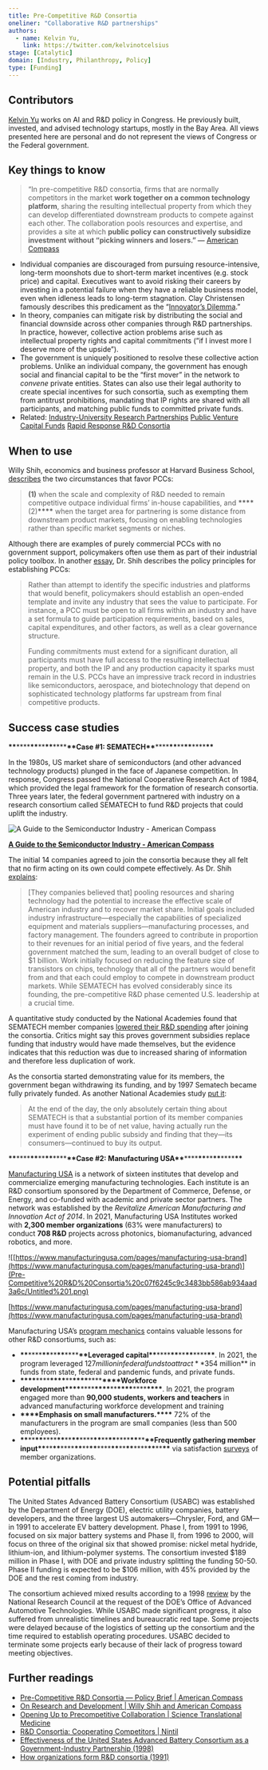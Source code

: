 ```yaml
---
title: Pre-Competitive R&D Consortia
oneliner: "Collaborative R&D partnerships"
authors:
  - name: Kelvin Yu,
    link: https://twitter.com/kelvinotcelsius
stage: [Catalytic]
domain: [Industry, Philanthropy, Policy]
type: [Funding]
---
```


## Contributors

[Kelvin Yu](https://www.kelv.me/) works on AI and R&D policy in Congress. He previously built, invested, and advised technology startups, mostly in the Bay Area. All views presented here are personal and do not represent the views of Congress or the Federal government.

## Key things to know

> “In pre-competitive R&D consortia, firms that are normally competitors in the market **work together on a common technology platform**, sharing the resulting intellectual property from which they can develop differentiated downstream products to compete against each other. The collaboration pools resources and expertise, and provides a site at which **public policy can constructively subsidize investment without “picking winners and losers.” —** [American Compass](https://americancompass.org/policy-brief-pre-competitive-rd-consortia/)

- Individual companies are discouraged from pursuing resource-intensive, long-term moonshots due to short-term market incentives (e.g. stock price) and capital. Executives want to avoid risking their careers by investing in a potential failure when they have a reliable business model, even when idleness leads to long-term stagnation. Clay Christensen famously describes this predicament as the “[Innovator’s Dilemma](https://www.amazon.com/Innovators-Dilemma-Revolutionary-Change-Business/dp/0062060244).”
- In theory, companies can mitigate risk by distributing the social and financial downside across other companies through R&D partnerships. In practice, however, collective action problems arise such as intellectual property rights and capital commitments (”if I invest more I deserve more of the upside”).
- The government is uniquely positioned to resolve these collective action problems. Unlike an individual company, the government has enough social and financial capital to be the “first mover” in the network to _convene_ private entities. States can also use their legal authority to create special incentives for such consortia, such as exempting them from antitrust prohibitions, mandating that IP rights are shared with all participants, and matching public funds to committed private funds.
- Related: [Industry-University Research Partnerships](Industry-University%20Research%20Partnerships%204d9fbd88cb624574855b190ed6e4569a.md) [Public Venture Capital Funds](Public%20Venture%20Capital%20Funds%206fc42cbaa07247f5ac475a769be75195.md) [Rapid Response R&D Consortia](Rapid%20Response%20R&D%20Consortia%2034ac0276c8ed46b5a671039520fb5564.md)

## When to use

Willy Shih, economics and business professor at Harvard Business School, [describes](https://americancompass.org/on-research-development/) the two circumstances that favor PCCs:

> **(1)** when the scale and complexity of R&D needed to remain competitive outpace individual firms’ in-house capabilities, and **\*\*\*\***(2)**\*\*\*\*** when the target area for partnering is some distance from downstream product markets, focusing on enabling technologies rather than specific market segments or niches.

Although there are examples of purely commercial PCCs with no government support, policymakers often use them as part of their industrial policy toolbox. In another [essay](https://americancompass.org/policy-brief-pre-competitive-rd-consortia/#:~:text=Helping%20the%20Private%20Sector%20Help%20Itself), Dr. Shih describes the policy principles for establishing PCCs:

> Rather than attempt to identify the specific industries and platforms that would benefit, policymakers should establish an open-ended template and invite any industry that sees the value to participate. For instance, a PCC must be open to all firms within an industry and have a set formula to guide participation requirements, based on sales, capital expenditures, and other factors, as well as a clear governance structure.
>
> Funding commitments must extend for a significant duration, all participants must have full access to the resulting intellectual property, and both the IP and any production capacity it sparks must remain in the U.S. PCCs have an impressive track record in industries like semiconductors, aerospace, and biotechnology that depend on sophisticated technology platforms far upstream from final competitive products.

## Success case studies

**\*\***\*\*\*\***\*\***\*\***\*\***\*\*\*\***\*\***Case #1: SEMATECH**\*\***\*\*\*\***\*\***\*\***\*\***\*\*\*\***\*\***

In the 1980s, US market share of semiconductors (and other advanced technology products) plunged in the face of Japanese competition. In response, Congress passed the National Cooperative Research Act of 1984, which provided the legal framework for the formation of research consortia. Three years later, the federal government partnered with industry on a research consortium called SEMATECH to fund R&D projects that could uplift the industry.

![**[A Guide to the Semiconductor Industry - American Compass](https://americancompass.org/a-guide-to-the-semiconductor-industry/)**](Pre-Competitive%20R&D%20Consortia%20c07f6245c9c3483bb586ab934aad3a6c/Untitled.png)

**[A Guide to the Semiconductor Industry - American Compass](https://americancompass.org/a-guide-to-the-semiconductor-industry/)**

The initial 14 companies agreed to join the consortia because they all felt that no firm acting on its own could compete effectively. As Dr. Shih [explains](https://americancompass.org/on-research-development/#:~:text=of%20such%20a-,collaboration,-was%20SEMATECH%2C%20established):

> [They companies believed that] pooling resources and sharing technology had the potential to increase the effective scale of American industry and to recover market share. Initial goals included industry infrastructure—especially the capabilities of specialized equipment and materials suppliers—manufacturing processes, and factory management. The founders agreed to contribute in proportion to their revenues for an initial period of five years, and the federal government matched the sum, leading to an overall budget of close to $1 billion. Work initially focused on reducing the feature size of transistors on chips, technology that all of the partners would benefit from and that each could employ to compete in downstream product markets. While SEMATECH has evolved considerably since its founding, the pre-competitive R&D phase cemented U.S. leadership at a crucial time.

A quantitative study conducted by the National Academies found that SEMATECH member companies [lowered their R&D spending](https://nap.nationalacademies.org/read/5707/chapter/14#87:~:text=Sematech%20induces%20member%20firms%20to%20lower%20their%20R%26D%20spending.%20This%20suggests%20that%20Sematech%20allows%20more%20sharing%20and%20less%20duplication%20of%20research) after joining the consortia. Critics might say this proves government subsidies replace funding that industry would have made themselves, but the evidence indicates that this reduction was due to increased sharing of information and therefore less duplication of work.

As the consortia started demonstrating value for its members, the government began withdrawing its funding, and by 1997 Sematech became fully privately funded. As another National Academies study [put it](https://nap.nationalacademies.org/read/10677/chapter/13#275:~:text=At%20the%20end%20of%20the%20day%20the%20only%20absolutely%20certain%20thing%20about%20SEMATECH%20is%20that%20a%20substantial%20portion%20of%20its%20member%20companies%20must%20have%20found%20it%20to%20be%20of%20net%20value%2C%20having%20actually%20run%20the%20experiment%20of%20ending%20public%20subsidy%20and%20finding%20that%20they%E2%80%94its%20consumers%E2%80%94continued%20to%20buy%20its%20output.):

> At the end of the day, the only absolutely certain thing about SEMATECH is that a substantial portion of its member companies must have found it to be of net value, having actually run the experiment of ending public subsidy and finding that they—its consumers—continued to buy its output.

**\*\***\*\*\*\***\*\***\*\***\*\***\*\*\*\***\*\***Case #2: Manufacturing USA**\*\***\*\*\*\***\*\***\*\***\*\***\*\*\*\***\*\***

[Manufacturing USA](https://www.manufacturingusa.com/) is a network of sixteen institutes that develop and commercialize emerging manufacturing technologies. Each institute is an R&D consortium sponsored by the Department of Commerce, Defense, or Energy, and co-funded with academic and private sector partners. The network was established by the _Revitalize American Manufacturing and Innovation Act of 2014_. In 2021, Manufacturing USA Institutes worked with **2,300 member organizations** (63% were manufacturers) to conduct **708 R&D** projects across photonics, biomanufacturing, advanced robotics, and more.

![[https://www.manufacturingusa.com/pages/manufacturing-usa-brand](https://www.manufacturingusa.com/pages/manufacturing-usa-brand)](Pre-Competitive%20R&D%20Consortia%20c07f6245c9c3483bb586ab934aad3a6c/Untitled%201.png)

[https://www.manufacturingusa.com/pages/manufacturing-usa-brand](https://www.manufacturingusa.com/pages/manufacturing-usa-brand)

Manufacturing USA’s [program mechanics](https://www.manufacturingusa.com/reports/2022-manufacturing-usa-highlights-report) contains valuable lessons for other R&D consortiums, such as:

- **\*\***\*\*\*\***\*\***\*\***\*\***\*\*\*\***\*\***Leveraged capital**\*\***\*\*\*\***\*\***\*\***\*\***\*\*\*\***\*\***. In 2021, the program leveraged $127 million in federal funds to attract **$354 million** in funds from state, federal and pandemic funds, and private funds.
- **\*\*\*\***\*\*\*\***\*\*\*\***\*\***\*\*\*\***\*\*\*\***\*\*\*\***Workforce development**\*\*\*\***\*\*\*\***\*\*\*\***\*\***\*\*\*\***\*\*\*\***\*\*\*\***. In 2021, the program engaged more than **90,000 students, workers and teachers** in advanced manufacturing workforce development and training
- **\*\*\*\***Emphasis on small manufacturers.**\*\*\*\*** 72% of the manufacturers in the program are small companies (less than 500 employees).
- **\*\***\*\***\*\***\*\*\*\***\*\***\*\***\*\***\*\*\*\***\*\***\*\***\*\***\*\*\*\***\*\***\*\***\*\***Frequently gathering member input**\*\***\*\***\*\***\*\*\*\***\*\***\*\***\*\***\*\*\*\***\*\***\*\***\*\***\*\*\*\***\*\***\*\***\*\*** via satisfaction [surveys](https://www.manufacturingusa.com/reports/advanced-manufacturing-innovation-institutes-report-technology-progress-and-members-report) of member organizations.

## Potential pitfalls

The United States Advanced Battery Consortium (USABC) was established by the Department of Energy (DOE), electric utility companies, battery developers, and the three largest US automakers—Chrysler, Ford, and GM—in 1991 to accelerate EV battery development. Phase I, from 1991 to 1996, focused on six major battery systems and Phase II, from 1996 to 2000, will focus on three of the original six that showed promise: nickel metal hydride, lithium-ion, and lithium-polymer systems. The consortium invested $189 million in Phase I, with DOE and private industry splitting the funding 50-50. Phase II funding is expected to be $106 million, with 45% provided by the DOE and the rest coming from industry.

The consortium achieved mixed results according to a 1998 [review](https://nap.nationalacademies.org/read/6196) by the National Research Council at the request of the DOE’s Office of Advanced Automotive Technologies. While USABC made significant progress, it also suffered from unrealistic timelines and bureaucratic red tape. Some projects were delayed because of the logistics of setting up the consortium and the time required to establish operating procedures. USABC decided to terminate some projects early because of their lack of progress toward meeting objectives.

## Further readings

- [Pre-Competitive R&D Consortia — Policy Brief | American Compass](https://americancompass.org/wp-content/uploads/2023/04/RD-Consortia-Policy-Brief_Final2.pdf)
- [On Research and Development | Willy Shih and American Compass](https://americancompass.org/on-research-development/)
- [Opening Up to Precompetitive Collaboration | Science Translational Medicine](https://www.science.org/doi/10.1126/scitranslmed.3001515)
- [R&D Consortia: Cooperating Competitors | Nintil](https://nintil.com/rd-consortia-cooperating-competitors)
- [Effectiveness of the United States Advanced Battery Consortium as a Government-Industry Partnership (1998)](https://nap.nationalacademies.org/read/6196/chapter/8#61)
- [How organizations form R&D consortia (1991)](https://link.springer.com/article/10.1007/BF02371441)
